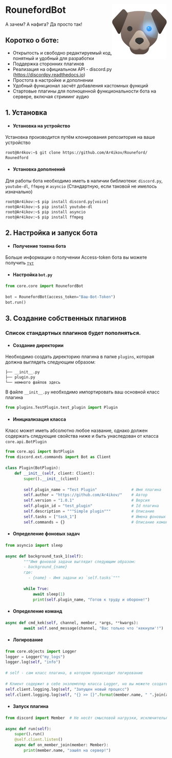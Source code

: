 # RounefordBot <img align="right" src="https://raw.githubusercontent.com/Ar4ikov/Rouneford/master/images/Rouneford_icon.png" height="170" width="170">

А зачем? А нафига? Да просто так!

Коротко о боте:
---
- Открытость и свободно редактируемый код, понятный и удобный для разработки
- Поддержка сторонних плагинов
- Реализация на официальном API - discord.py (https://discordpy.readthedocs.io)
- Простота в настройке и дополнении
- Удобный функционал засчёт добавления кастомных функций
- Стартовые плагины для полноценной функциональности бота на сервере, включая стриминг аудио

## 1. Установка

- #### Установка на устройство

Установка производится путём клонирования репозитория на ваше устройство
```console
root@Ar4kov:~$ git clone https://github.com/Ar4ikov/Rouneford/ Rounedford
```

- #### Установка дополнений

Для работы бота необходимо иметь в наличии библиотеки: `discord.py`, `youtube-dl`, `ffmpeg` и `asyncio` (Стандартную, если таковой не
имелось изначально)

```console
root@Ar4ikov:~$ pip install discord.py[voice]
root@Ar4ikov:~$ pip install youtube-dl
root@Ar4ikov:~$ pip install asyncio
root@Ar4ikov:~$ pip install ffmpeg
```

## 2. Настройка и запуск бота

- #### Получение токена бота

Больше информации о получении Access-token бота вы можете получить [`тут`](https://github.com/reactiflux/discord-irc/wiki/Creating-a-discord-bot-%26-getting-a-token)

- #### Настройка `bot.py`

```python
from core.core import RounefordBot

bot = RounefordBot(access_token="Ваш-Bot-Token")
bot.run()

```

## 3. Создание собственных плагинов

### Список стандартных плагинов будет пополняться.

- #### Создание директории

Необходимо создать директорию плагина в папке `plugins`, которая должна выглядеть следующим образом:
```console
├── __init__.py
├── plugin.py
└── немного файлов здесь
```

В файле `__init__.py` необходимо импортировать ваш основной класс плагина
```python
from plugins.TestPlugin.test_plugin import Plugin
```

- #### Инициализация класса


Класс может иметь абсолютно любое название, однако должен содержать следующие свойства ниже и быть унаследован от класса
`core.api.BotPlugin`

```python
from core.api import BotPlugin
from discord.ext.commands import Bot as Client

class Plugin(BotPlugin):
    def __init__(self, client: Client):
        super().__init__(client)

        self.plugin_name = "Test Plugin"               # Имя плагина
        self.author = "https://github.com/Ar4ikov/"    # Автор
        self.version = "1.0.1"                         # Версия
        self.plugin_id = "test_plugin"                 # Id плагина
        self.description = """Simple plugin"""         # Описание
        self.tasks = ["task_1"]                        # Имена фоновых задач
        self.commands = {}                             # Описание команд плагина вида {"command": "how works"}
```

- #### Определение фоновых задач

```python
from asyncio import sleep

async def background_task_1(self):
        """Имя фоновой задачи выглядит следующим образом:
        - background_{name}
        где: 
          - {name} - Имя задачи из `self.tasks`"""
          
        while True:
            await sleep(1)
            print(self.plugin_name, "Готов к труду и обороне!")

```

- #### Определение команд

```python
async def cmd_kek(self, channel, member, *args, **kwargs):
        await self.send_message(channel, "Вас только что 'кекнули'!")
```

- #### Логирование
```python
from core.objects import Logger
logger = Logger("my_logs")
logger.log(self, "info")

# self - сам класс плагина, в котором происходит логирование

# Клиент содержит в себе экзлемпляр класса Logger, но вы можете создать свой логгер (как это сделано выше)
self.client.logging.log(self, "Запущен новый процесс")
self.client.logging.log(self, "{} >> [}".format(member.name, " ".join(args)))
```

- #### Запуск плагина

```python
from discord import Member  # Не несёт смысловой нагрузки, исключительно в косметических целях

async def run(self):
    super().run()
    @self.client.listen()
    async def on_member_join(member: Member):
        print(member.name, "зашёл на сервер!")
```
